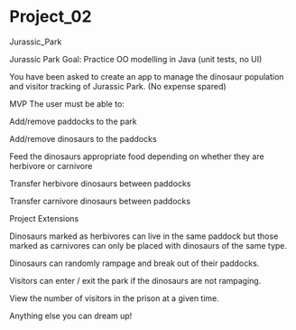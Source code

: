 # Project_02
Jurassic_Park

Jurassic Park
Goal: Practice OO modelling in Java (unit tests, no UI)

You have been asked to create an app to manage the dinosaur population and visitor tracking of Jurassic Park. (No expense spared)

MVP
The user must be able to:

Add/remove paddocks to the park

Add/remove dinosaurs to the paddocks

Feed the dinosaurs appropriate food depending on whether they are herbivore or carnivore

Transfer herbivore dinosaurs between paddocks

Transfer carnivore dinosaurs between paddocks

Project Extensions

Dinosaurs marked as herbivores can live in the same paddock but those marked as carnivores can only be placed with dinosaurs 
of the same type.

Dinosaurs can randomly rampage and break out of their paddocks.

Visitors can enter / exit the park if the dinosaurs are not rampaging.

View the number of visitors in the prison at a given time.

Anything else you can dream up!
